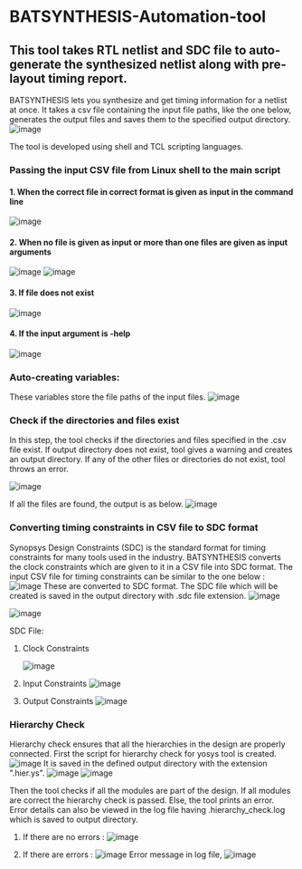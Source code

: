 # BATSYNTHESIS-Automation-tool
This tool takes RTL netlist and SDC file to auto-generate the synthesized netlist along with pre-layout timing report.
---
BATSYNTHESIS lets you synthesize and get timing information for a netlist at once. It takes a csv file containing the input file paths, like the one below, generates the output files and saves them to the specified output directory.
![image](https://github.com/apurvaaddula/BATSYNTHESIS-Automation-tool/assets/66956207/c8e93925-2538-4251-b910-2119ec74c438)

The tool is developed using shell and TCL scripting languages.

### Passing the input CSV file from Linux shell to the main script
#### 1. When the correct file in correct format is given as input in the command line
![image](https://github.com/apurvaaddula/BATSYNTHESIS-Automation-tool/assets/66956207/de18caa2-1421-4d1b-88cb-c14b43a85ce8)
#### 2. When no file is given as input or more than one files are given as input arguments
![image](https://github.com/apurvaaddula/BATSYNTHESIS-Automation-tool/assets/66956207/a6ecb553-1ba6-4dfb-b775-09cb8ae1d920)
![image](https://github.com/apurvaaddula/BATSYNTHESIS-Automation-tool/assets/66956207/302693a3-b026-44a4-89ed-b689f724fb20)
#### 3. If file does not exist
![image](https://github.com/apurvaaddula/BATSYNTHESIS-Automation-tool/assets/66956207/1fa21bd9-590c-4b06-89f0-f8a5a72868fb)
#### 4. If the input argument is -help 
![image](https://github.com/apurvaaddula/BATSYNTHESIS-Automation-tool/assets/66956207/6ba77318-7452-418f-9ef8-e2772e822b83)

### Auto-creating variables:
These variables store the file paths of the input files. 
![image](https://github.com/apurvaaddula/BATSYNTHESIS-Automation-tool/assets/66956207/58d00c2a-7db5-49ac-80a8-0dc125772806)
### Check if the directories and files exist
In this step, the tool checks if the directories and files specified in the .csv file exist.
If output directory does not exist, tool gives a warning and creates an output directory.
If any of the other files or directories do not exist, tool throws an error.

![image](https://github.com/apurvaaddula/BATSYNTHESIS-Automation-tool/assets/66956207/ae872131-87e8-4973-91dd-f7eddeea381c)

If all the files are found, the output is as below.
![image](https://github.com/apurvaaddula/BATSYNTHESIS-Automation-tool/assets/66956207/757db436-78d0-4ecd-8f6d-c05315fefe28)

### Converting timing constraints in CSV file to SDC format
Synopsys Design Constraints (SDC) is the standard format for timing constraints for many tools used in the industry.
BATSYNTHESIS converts the clock constraints which are given to it in a CSV file into SDC format.
The input CSV file for timing constraints can be similar to the one below :
![image](https://github.com/apurvaaddula/BATSYNTHESIS-Automation-tool/assets/66956207/401dcc37-c8b9-41bd-b417-0679cf34f237)
These are converted to SDC format. The SDC file which will be created is saved in the output directory with .sdc file extension.
![image](https://github.com/apurvaaddula/BATSYNTHESIS-Automation-tool/assets/66956207/a7f95de8-831c-4169-8465-1c7ddd252a42)

![image](https://github.com/apurvaaddula/BATSYNTHESIS-Automation-tool/assets/66956207/19383f92-3493-42cf-8255-66e59c1205e4)

SDC File:
1. Clock Constraints

   ![image](https://github.com/apurvaaddula/BATSYNTHESIS-Automation-tool/assets/66956207/53e6e3ea-8b9d-488f-b3f9-02410d20ce6c)

2. Input Constraints
![image](https://github.com/apurvaaddula/BATSYNTHESIS-Automation-tool/assets/66956207/7540435f-7be1-4351-adf8-b11decc7194f)

3. Output Constraints
![image](https://github.com/apurvaaddula/BATSYNTHESIS-Automation-tool/assets/66956207/079f9bba-3532-4102-a431-bbcd75841721)

### Hierarchy Check
Hierarchy check ensures that all the hierarchies in the design are properly connected.
First the script for hierarchy check for yosys tool is created. 
![image](https://github.com/apurvaaddula/BATSYNTHESIS-Automation-tool/assets/66956207/8db3e7fa-20d6-4776-a197-1850f413fa68)
It is saved in the defined output directory with the extension ".hier.ys".
![image](https://github.com/apurvaaddula/BATSYNTHESIS-Automation-tool/assets/66956207/8fc54a52-a0a0-4b08-9a78-e7bcee1db136)
![image](https://github.com/apurvaaddula/BATSYNTHESIS-Automation-tool/assets/66956207/f84012bd-bd76-4dbe-8917-91c5fcd03c65)


Then the tool checks if all the modules are part of the design. If all modules are correct the hierarchy check is passed. Else, the tool prints an error. Error details can also be viewed in the log file having .hierarchy_check.log which is saved to output directory.

1. If there are no errors :
![image](https://github.com/apurvaaddula/BATSYNTHESIS-Automation-tool/assets/66956207/38281408-d9cb-42e9-8e29-838c4a6b7dfc)

2. If there are errors :
   ![image](https://github.com/apurvaaddula/BATSYNTHESIS-Automation-tool/assets/66956207/7d465ff3-d335-4aad-9041-5a5e91cc19b6)
   Error message in log file,
   ![image](https://github.com/apurvaaddula/BATSYNTHESIS-Automation-tool/assets/66956207/82d0c4cd-193c-46b5-a0b6-b60b304d99b3)




















